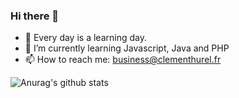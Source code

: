 ### Hi there 👋

- 🔭 Every day is a learning day.
- 🌱 I’m currently learning Javascript, Java and PHP
- 📫 How to reach me: business@clementhurel.fr


![Anurag's github stats](https://github-readme-stats.vercel.app/api?username=hrlclem)
